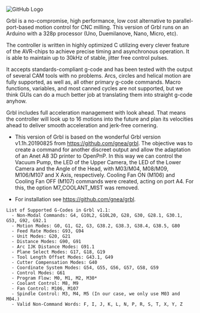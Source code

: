 ![GitHub Logo](https://github.com/gnea/gnea-Media/blob/master/Grbl%20Logo/Grbl%20Logo%20250px.png?raw=true)

Grbl is a no-compromise, high performance, low cost alternative to parallel-port-based motion control for CNC milling. This version of Grbl runs on an Arduino with a 328p processor (Uno, Duemilanove, Nano, Micro, etc).

The controller is written in highly optimized C utilizing every clever feature of the AVR-chips to achieve precise timing and asynchronous operation. It is able to maintain up to 30kHz of stable, jitter free control pulses.

It accepts standards-compliant g-code and has been tested with the output of several CAM tools with no problems. Arcs, circles and helical motion are fully supported, as well as, all other primary g-code commands. Macro functions, variables, and most canned cycles are not supported, but we think GUIs can do a much better job at translating them into straight g-code anyhow.

Grbl includes full acceleration management with look ahead. That means the controller will look up to 16 motions into the future and plan its velocities ahead to deliver smooth acceleration and jerk-free cornering.

* This version of Grbl is based on the wonderful Grbl version v1.1h.20190825 from https://github.com/gnea/grbl.
The objective was to create a command for another discreet output and allow the adaptation of an Anet A8 3D printer to OpenPnP.
In this way we can control the Vacuum Pump, the LED of the Upper Camera, the LED of the Lower Camera and the Angle of the Head, with M03/M04, M08/M09, M106/M107 and X Axis, respectively.
Cooling Fan ON (M106) and Cooling Fan OFF (M107) commands were created, acting on port A4. For this, the option M7_COOLANT_MIST was removed.

* For installation see https://github.com/gnea/grbl.

```
List of Supported G-Codes in Grbl v1.1:
  - Non-Modal Commands: G4, G10L2, G10L20, G28, G30, G28.1, G30.1, G53, G92, G92.1
  - Motion Modes: G0, G1, G2, G3, G38.2, G38.3, G38.4, G38.5, G80
  - Feed Rate Modes: G93, G94
  - Unit Modes: G20, G21
  - Distance Modes: G90, G91
  - Arc IJK Distance Modes: G91.1
  - Plane Select Modes: G17, G18, G19
  - Tool Length Offset Modes: G43.1, G49
  - Cutter Compensation Modes: G40
  - Coordinate System Modes: G54, G55, G56, G57, G58, G59
  - Control Modes: G61
  - Program Flow: M0, M1, M2, M30*
  - Coolant Control: M8, M9
  - Fan Control: M106, M107
  - Spindle Control: M3, M4, M5 (In our case, we only use M03 and M04.)
  - Valid Non-Command Words: F, I, J, K, L, N, P, R, S, T, X, Y, Z
```
